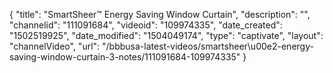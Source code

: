 {
    "title": "SmartSheer&trade; Energy Saving Window Curtain",
    "description": "",
    "channelid": "111091684",
    "videoid": "109974335",
    "date_created": "1502519925",
    "date_modified": "1504049174",
    "type": "captivate",
    "layout": "channelVideo",
    "url": "\/bbbusa-latest-videos\/smartsheer\u00e2-energy-saving-window-curtain-3-notes\/111091684-109974335"
}